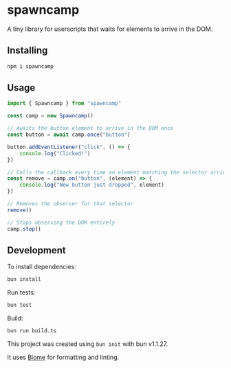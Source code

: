 # spawncamp

A tiny library for userscripts that waits for elements to arrive in the DOM.

## Installing

```bash
npm i spawncamp
```

## Usage

```ts
import { Spawncamp } from "spawncamp"

const camp = new Spawncamp()

// Awaits the button element to arrive in the DOM once
const button = await camp.once("button")

button.addEventListener("click", () => {
	console.log("Clicked!")
})

// Calls the callback every time an element matching the selector arrives in the DOM
const remove = camp.on("button", (element) => {
	console.log("New button just dropped", element)
})

// Removes the observer for that selector
remove()

// Stops observing the DOM entirely
camp.stop()
```

## Development

To install dependencies:

```bash
bun install
```

Run tests:

```bash
bun test
```

Build:

```bash
bun run build.ts
```

This project was created using `bun init` with bun v1.1.27.

It uses [Biome](https://biomejs.dev) for formatting and linting.
